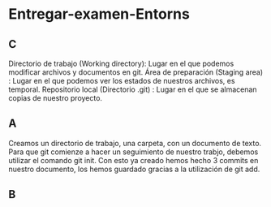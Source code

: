 # Entregar-examen-Entorns
## C
Directorio de trabajo (Working directory): Lugar en el que podemos modificar archivos y documentos en git. 
Área de preparación (Staging area) : Lugar en el que podemos ver los estados de nuestros archivos, es temporal.
Repositorio local (Directorio .git) : Lugar en el que se almacenan copias de nuestro proyecto.
## A
Creamos un directorio de trabajo, una carpeta, con un documento de texto. Para que git comienze a hacer un seguimiento de nuestro trabjo, debemos utilizar el comando git init. Con esto ya creado hemos hecho 3 commits en nuestro documento, los hemos guardado gracias a la utilización de git add. 


## B
